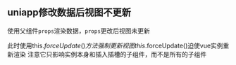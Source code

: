 ## uniapp修改数据后视图不更新
使用父组件`props`渲染数据，`props`更改后视图未更新

此时使用this.$forceUpdate()方法强制更新视图
this.$forceUpdate()迫使vue实例重新渲染 注意它只影响实例本身和插入插槽的子组件，而不是所有的子组件